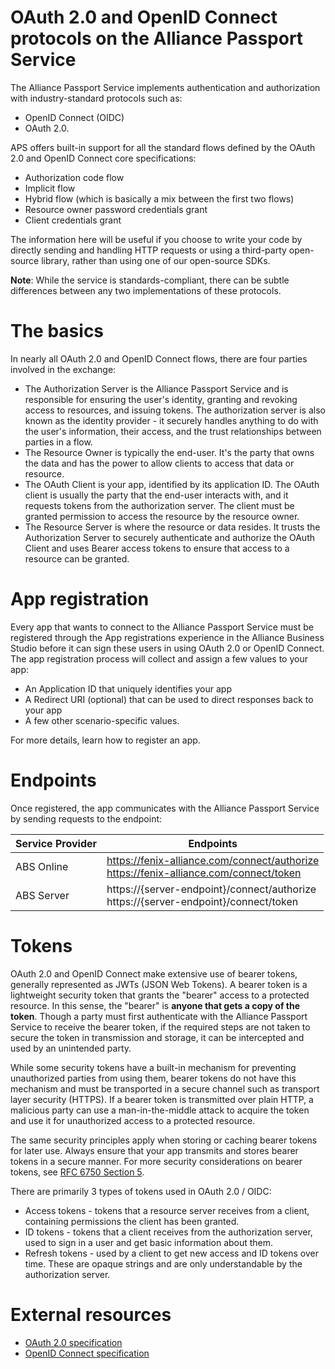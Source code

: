 # OAuth 2.0 and OpenID Connect protocols on the Alliance Passport Service

The Alliance Passport Service implements authentication and authorization with industry-standard protocols such as:

- OpenID Connect (OIDC) 
- OAuth 2.0.

APS offers built-in support for all the standard flows defined by the OAuth 2.0 and OpenID Connect core specifications: 

- Authorization code flow
- Implicit flow
- Hybrid flow (which is basically a mix between the first two flows)
- Resource owner password credentials grant
- Client credentials grant

The information here will be useful if you choose to write your code by directly sending and handling HTTP requests or using a third-party open-source library, rather than using one of our open-source SDKs.

**Note**: While the service is standards-compliant, there can be subtle differences between any two implementations of these protocols. 

# The basics
In nearly all OAuth 2.0 and OpenID Connect flows, there are four parties involved in the exchange:

- The Authorization Server is the Alliance Passport Service and is responsible for ensuring the user's identity, granting and revoking access to resources, and issuing tokens. The authorization server is also known as the identity provider - it securely handles anything to do with the user's information, their access, and the trust relationships between parties in a flow.
- The Resource Owner is typically the end-user. It's the party that owns the data and has the power to allow clients to access that data or resource.
- The OAuth Client is your app, identified by its application ID. The OAuth client is usually the party that the end-user interacts with, and it requests tokens from the authorization server. The client must be granted permission to access the resource by the resource owner.
- The Resource Server is where the resource or data resides. It trusts the Authorization Server to securely authenticate and authorize the OAuth Client and uses Bearer access tokens to ensure that access to a resource can be granted.

# App registration

Every app that wants to connect to the Alliance Passport Service must be registered through the App registrations experience in the Alliance Business Studio before it can sign these users in using OAuth 2.0 or OpenID Connect. The app registration process will collect and assign a few values to your app:

- An Application ID that uniquely identifies your app
- A Redirect URI (optional) that can be used to direct responses back to your app
- A few other scenario-specific values.

For more details, learn how to register an app.

# Endpoints
Once registered, the app communicates with the Alliance Passport Service by sending requests to the endpoint:


|Service Provider| Endpoints |
|----------------|-----------|
| ABS Online     | https://fenix-alliance.com/connect/authorize <br> https://fenix-alliance.com/connect/token |
| ABS Server     | https://{server-endpoint}/connect/authorize <br> https://{server-endpoint}/connect/token   |



# Tokens
OAuth 2.0 and OpenID Connect make extensive use of bearer tokens, generally represented as JWTs (JSON Web Tokens). A bearer token is a lightweight security token that grants the "bearer" access to a protected resource. In this sense, the "bearer" is **anyone that gets a copy of the token**. Though a party must first authenticate with the Alliance Passport Service to receive the bearer token, if the required steps are not taken to secure the token in transmission and storage, it can be intercepted and used by an unintended party.

While some security tokens have a built-in mechanism for preventing unauthorized parties from using them, bearer tokens do not have this mechanism and must be transported in a secure channel such as transport layer security (HTTPS). If a bearer token is transmitted over plain HTTP, a malicious party can use a man-in-the-middle attack to acquire the token and use it for unauthorized access to a protected resource. 

The same security principles apply when storing or caching bearer tokens for later use. Always ensure that your app transmits and stores bearer tokens in a secure manner. For more security considerations on bearer tokens, see [RFC 6750 Section 5](https://datatracker.ietf.org/doc/html/rfc6750).

There are primarily 3 types of tokens used in OAuth 2.0 / OIDC:

- Access tokens - tokens that a resource server receives from a client, containing permissions the client has been granted.
- ID tokens - tokens that a client receives from the authorization server, used to sign in a user and get basic information about them.
- Refresh tokens - used by a client to get new access and ID tokens over time. These are opaque strings and are only understandable by the authorization server.

# External resources

- [OAuth 2.0 specification](https://datatracker.ietf.org/doc/html/rfc6749)
- [OpenID Connect specification](https://openid.net/specs/openid-connect-core-1_0.html)








